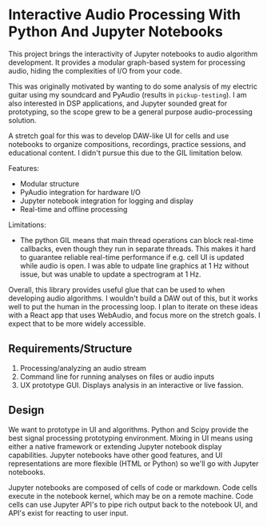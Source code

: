 # Interactive Audio Processing With Python And Jupyter Notebooks

This project brings the interactivity of Jupyter notebooks to audio
algorithm development. It provides a modular graph-based system for
processing audio, hiding the complexities of I/O from your code.

This was originally motivated by wanting to do some analysis of my
electric guitar using my soundcard and PyAudio (results in `pickup-testing`). I 
am also interested in DSP applications, and Jupyter sounded great for 
prototyping, so the scope grew to be a general purpose audio-processing solution.

A stretch goal for this was to develop DAW-like UI for cells and 
use notebooks to organize compositions, recordings, practice sessions,
and educational content. I didn't pursue this due to the GIL limitation
below.

Features:

- Modular structure
- PyAudio integration for hardware I/O
- Jupyter notebook integration for logging and display
- Real-time and offline processing

Limitations:

- The python GIL means that main thread operations can block real-time
  callbacks, even though they run in separate threads. This makes it 
  hard to guarantee reliable real-time performance if e.g. cell UI is
  updated while audio is open. I was able to udpate line graphics at 1 Hz
  without issue, but was unable to update a spectrogram at 1 Hz.

Overall, this library provides useful glue that can be used to when developing
audio algorithms. I wouldn't build a DAW out of this, but it works well to put
the human in the processing loop. I plan to iterate on these ideas with a React
app that uses WebAudio, and focus more on the stretch goals. I expect that to be
more widely accessible.

## Requirements/Structure

1. Processing/analyzing an audio stream
2. Command line for running analyses on files or audio inputs
3. UX prototype GUI. Displays analysis in an interactive or live fassion.

## Design

We want to prototype in UI and algorithms. Python and Scipy provide the best signal processing prototyping environment. Mixing in UI means using either a native framework or extending Jupyter notebook display capabilities. Jupyter notebooks have other good features, and UI representations are more flexible (HTML or Python) so we'll go with Jupyter notebooks.

Jupyter notebooks are composed of cells of code or markdown. Code cells execute in the notebook kernel, which may be on a remote machine. Code cells can use Jupyter API's to pipe rich output back to the notebook UI, and API's exist for reacting to user input.
